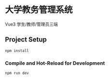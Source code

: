 # 大学教务管理系统
Vue3  学生/教师/管理员三端

## Project Setup

```sh
npm install
```

### Compile and Hot-Reload for Development

```sh
npm run dev
```
